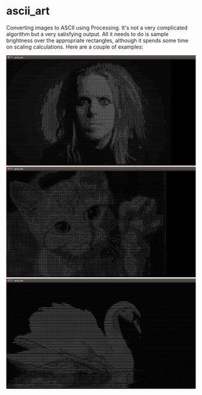 # ascii\_art
Converting images to ASCII using Processing. It's not a very complicated
algorithm but a very satisfying output. All it needs to do is sample brightness
over the appropriate rectangles, although it spends some time on scaling
calculations. Here are a couple of examples:

![screenshot](https://github.com/elterminad0r/ascii_art/blob/master/screenshots/tim_ascii.png)
![screenshot](https://github.com/elterminad0r/ascii_art/blob/master/screenshots/cat_ascii.png)
![screenshot](https://github.com/elterminad0r/ascii_art/blob/master/screenshots/swan_ascii.png)
